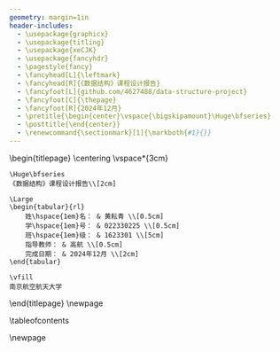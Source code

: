 ```yaml
---
geometry: margin=1in
header-includes:
  - \usepackage{graphicx}
  - \usepackage{titling}
  - \usepackage{xeCJK}
  - \usepackage{fancyhdr}
  - \pagestyle{fancy}
  - \fancyhead[L]{\leftmark}
  - \fancyhead[R]{《数据结构》课程设计报告}
  - \fancyfoot[L]{github.com/4627488/data-structure-project}
  - \fancyfoot[C]{\thepage}
  - \fancyfoot[R]{2024年12月}
  - \pretitle{\begin{center}\vspace{\bigskipamount}\Huge\bfseries}
  - \posttitle{\end{center}}
  - \renewcommand{\sectionmark}[1]{\markboth{#1}{}}
---
```


\begin{titlepage}
    \centering
    \vspace*{3cm}
    
    \Huge\bfseries
    《数据结构》课程设计报告\\[2cm]
    
    \Large
    \begin{tabular}{rl}
        姓\hspace{1em}名： & 黄耘青 \\[0.5cm]
        学\hspace{1em}号： & 022330225 \\[0.5cm]
        班\hspace{1em}级： & 1623301 \\[5cm]
        指导教师： & 高航 \\[0.5cm]
        完成日期： & 2024年12月 \\[2cm]
    \end{tabular}
    
    \vfill
    南京航空航天大学
    
\end{titlepage}
\newpage

<style>
  ul {
    line-height: 1.2; /* 调整行间距 */
  }
</style>

\tableofcontents

\newpage